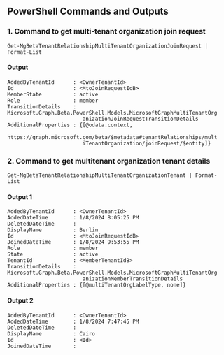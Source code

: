 ## PowerShell Commands and Outputs

### 1. Command to get multi-tenant organization join request
```
Get-MgBetaTenantRelationshipMultiTenantOrganizationJoinRequest | Format-List
```

#### Output
```
AddedByTenantId      : <OwnerTenantId>
Id                   : <MtoJoinRequestIdB>
MemberState          : active
Role                 : member
TransitionDetails    : Microsoft.Graph.Beta.PowerShell.Models.MicrosoftGraphMultiTenantOrg
                        anizationJoinRequestTransitionDetails
AdditionalProperties : {[@odata.context,
                        https://graph.microsoft.com/beta/$metadata#tenantRelationships/mult
                        iTenantOrganization/joinRequest/$entity]}
```

### 2. Command to get multitenant organization tenant details
```
Get-MgBetaTenantRelationshipMultiTenantOrganizationTenant | Format-List
```

#### Output 1
```
AddedByTenantId      : <OwnerTenantId>
AddedDateTime        : 1/8/2024 8:05:25 PM
DeletedDateTime      :
DisplayName          : Berlin
Id                   : <MtoJoinRequestIdB>
JoinedDateTime       : 1/8/2024 9:53:55 PM
Role                 : member
State                : active
TenantId             : <MemberTenantIdB>
TransitionDetails    : Microsoft.Graph.Beta.PowerShell.Models.MicrosoftGraphMultiTenantOrg
                        anizationMemberTransitionDetails
AdditionalProperties : {[@multiTenantOrgLabelType, none]}
```

#### Output 2
```
AddedByTenantId      : <OwnerTenantId>
AddedDateTime        : 1/8/2024 7:47:45 PM
DeletedDateTime      :
DisplayName          : Cairo
Id                   : <Id>
JoinedDateTime       :
```